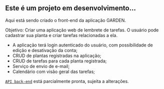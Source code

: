 ## Este é um projeto em desenvolvimento... 

Aqui está sendo criado o front-end da aplicação GARDEN.

Objetivo: Criar uma aplicação web de lembrete de tarefas. O usuário pode cadastrar sua planta e criar tarefas relacionadas a ela.

- A aplicação terá login autenticado do usuário, com possibilidade de edição e desativação da conta;
- CRUD de plantas registradas na aplicação;
- CRUD de tarefas para cada planta registrada;
- Serviço de envio de e-mail;
- Calendário com visão geral das tarefas;

[`API back-end`](https://github.com/LucieneFagundes/garden-api) está parcialmente pronta, sujeita a alterações.